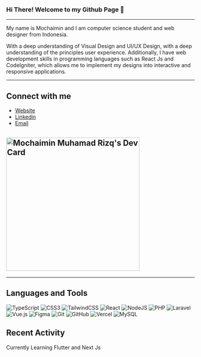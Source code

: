 
### Hi There! Welcome to my Github Page :wave:

---

My name is Mochaimin and I am computer science student and web designer from Indonesia.

With a deep understanding of Visual Design and UI/UX Design, with a deep understanding of the principles user experience.
Additionally, I have web development skills in programming languages such as React Js and CodeIgniter, which
allows me to implement my designs into interactive and responsive applications.

---
## Connect with me
- [Website](mochaiminmr.vercel.app)
- [Linkedin](https://www.linkedin.com/in/mochaimin-muhamad-rizq-0486521a5)
- [Email](mailto:mochaimin.9@gmail.com)
 
<a href="https://app.daily.dev/mochaiminmr"><img src="https://api.daily.dev/devcards/v2/1fvt9Ps3iIXLo4jWn9ZPf.png?r=v7c&type=default" width="356" alt="Mochaimin Muhamad Rizq's Dev Card"/></a>
---

---
## Languages and Tools
![TypeScript](https://img.shields.io/badge/typescript-%23007ACC.svg?style=for-the-badge&logo=typescript&logoColor=white)
![CSS3](https://img.shields.io/badge/css3-%231572B6.svg?style=for-the-badge&logo=css3&logoColor=white)
![TailwindCSS](https://img.shields.io/badge/tailwindcss-%2338B2AC.svg?style=for-the-badge&logo=tailwind-css&logoColor=white)
![React](https://img.shields.io/badge/react-%2320232a.svg?style=for-the-badge&logo=react&logoColor=%2361DAFB)
![NodeJS](https://img.shields.io/badge/node.js-6DA55F?style=for-the-badge&logo=node.js&logoColor=white)
![PHP](https://img.shields.io/badge/php-%23777BB4.svg?style=for-the-badge&logo=php&logoColor=white)
![Laravel](https://img.shields.io/badge/laravel-%23FF2D20.svg?style=for-the-badge&logo=laravel&logoColor=white)
![Vue.js](https://img.shields.io/badge/vuejs-%2335495e.svg?style=for-the-badge&logo=vuedotjs&logoColor=%234FC08D)
![Figma](https://img.shields.io/badge/figma-%23F24E1E.svg?style=for-the-badge&logo=figma&logoColor=white)
![Git](https://img.shields.io/badge/git-%23F05033.svg?style=for-the-badge&logo=git&logoColor=white)
![GitHub](https://img.shields.io/badge/github-%23121011.svg?style=for-the-badge&logo=github&logoColor=white)
![Vercel](https://img.shields.io/badge/vercel-%23000000.svg?style=for-the-badge&logo=vercel&logoColor=white)
![MySQL](https://img.shields.io/badge/mysql-%2300f.svg?style=for-the-badge&logo=mysql&logoColor=white)

## Recent Activity
<!--START_SECTION:activity-->
Currently Learning Flutter and Next Js
<!--END_SECTION:activity-->

